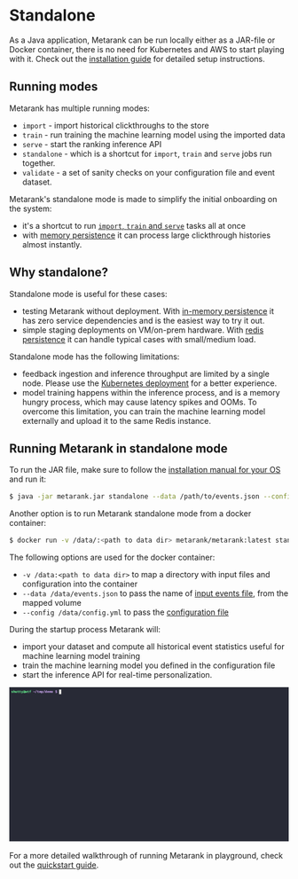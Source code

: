 # Standalone

As a Java application, Metarank can be run locally either as a JAR-file or Docker container, there is no need for
Kubernetes and AWS to start playing with it. Check out the [installation guide](../installation.md) for detailed
setup instructions.

## Running modes

Metarank has multiple running modes:
* `import` - import historical clickthroughs to the store
* `train` - run training the machine learning model using the imported data
* `serve` - start the ranking inference API
* `standalone` - which is a shortcut for `import`, `train` and `serve` jobs run together.
* `validate` - a set of sanity checks on your configuration file and event dataset.

Metarank's standalone mode is made to simplify the initial onboarding on the system:
* it's a shortcut to run [`import`, `train` and `serve`](/doc/cli.md) tasks all at once
* with [memory persistence](../configuration/persistence.md#memory-persistence) it can process large clickthrough 
histories almost instantly.

## Why standalone?

Standalone mode is useful for these cases:
* testing Metarank without deployment. With [in-memory persistence](../configuration/persistence.md#memory-persistence) it has 
zero service dependencies and is the easiest way to try it out.
* simple staging deployments on VM/on-prem hardware. With [redis persistence](../configuration/persistence.md#redis-persistence)
it can handle typical cases with small/medium load.

Standalone mode has the following limitations:
* feedback ingestion and inference throughput are limited by a single node. Please use the [Kubernetes deployment](../deploy/kubernetes.md)
for a better experience.
* model training happens within the inference process, and is a memory hungry process, which may cause latency spikes 
and OOMs. To overcome this limitation, you can train the machine learning model externally and upload it to the same Redis instance.

## Running Metarank in standalone mode

To run the JAR file, make sure to follow the [installation manual for your OS](../installation.md) and run it:
```bash
$ java -jar metarank.jar standalone --data /path/to/events.json --config /path/to/config.yml
```

Another option is to run Metarank standalone mode from a docker container:
```bash
$ docker run -v /data/:<path to data dir> metarank/metarank:latest standalone --data /data/events.json --config /data/config.yml
```

The following options are used for the docker container:
* `-v /data:<path to data dir>` to map a directory with input files and configuration into the container
* `--data /data/events.json` to pass the name of [input events file](../event-schema.md), from the mapped volume
* `--config /data/config.yml` to pass the [configuration file](../configuration/overview.md)

During the startup process Metarank will:
* import your dataset and compute all historical event statistics useful for machine learning model training
* train the machine learning model you defined in the configuration file
* start the inference API for real-time personalization.

![import and training process](../quickstart/img/training.gif)

For a more detailed walkthrough of running Metarank in playground, check out the [quickstart guide](../quickstart/quickstart.md). 